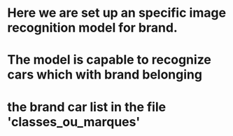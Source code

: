 # Here we are set up an specific image recognition model for brand. 
# The model is capable to recognize cars which with brand belonging 
# the brand car list in the file 'classes_ou_marques'
